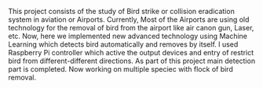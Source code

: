 This project consists of the study of Bird strike or collision eradication system in aviation or Airports. Currently, Most of the Airports are using old technology for the removal of bird from the airport like air canon gun, Laser, etc. Now, here we
implemented new advanced technology using Machine Learning which detects bird automatically and removes by itself. I used Raspberry Pi controller which active the output devices and entry of restrict bird from different-different directions. As part of this project main detection part is completed. Now working on multiple speciec with flock of bird removal. 
